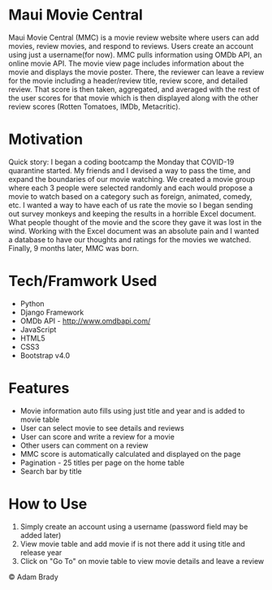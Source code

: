 # Maui Movie Central

 Maui Movie Central (MMC) is a movie review website where users can add movies, review movies, and respond to reviews. Users create an account using just a username(for now). MMC pulls information using OMDb API, an online movie API. The movie view page includes information about the movie and displays the movie poster. There, the reviewer can leave a review for the movie including a header/review title, review score, and detailed review. That score is then taken, aggregated, and averaged with the rest of the user scores for that movie which is then displayed along with the other review scores (Rotten Tomatoes, IMDb, Metacritic).

# Motivation

 Quick story: I began a coding bootcamp the Monday that COVID-19 quarantine started. My friends and I devised a way to pass the time, and expand the boundaries of our movie watching. We created a movie group where each 3 people were selected randomly and each would propose a movie to watch based on a category such as foreign, animated, comedy, etc. I wanted a way to have each of us rate the movie so I began sending out survey monkeys and keeping the results in a horrible Excel document. What people thought of the movie and the score they gave it was lost in the wind. Working with the Excel document was an absolute pain and I wanted a database to have our thoughts and ratings for the movies we watched. Finally, 9 months later, MMC was born.

 # Tech/Framwork Used
* Python
* Django Framework
* OMDb API - http://www.omdbapi.com/
* JavaScript
* HTML5
* CSS3
* Bootstrap v4.0

# Features

* Movie information auto fills using just title and year and is added to movie table
* User can select movie to see details and reviews
* User can score and write a review for a movie
* Other users can comment on a review
* MMC score is automatically calculated and displayed on the page
* Pagination - 25 titles per page on the home table
* Search bar by title


# How to Use

1. Simply create an account using a username (password field may be added later)
2. View movie table and add movie if is not there add it using title and release year
3. Click on "Go To" on movie table to view movie details and leave a review


&#169; Adam Brady

